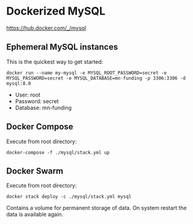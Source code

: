 # Dockerized MySQL
https://hub.docker.com/_/mysql

## Ephemeral MySQL instances
This is the quickest way to get started: 
```
docker run --name my-mysql -e MYSQL_ROOT_PASSWORD=secret -e MYSQL_PASSWORD=secret -e MYSQL_DATABASE=mn-funding -p 3306:3306 -d mysql:8.0
```

* User: root
* Password: secret
* Database: mn-funding

## Docker Compose
Execute from root directory:
```
docker-compose -f ./mysql/stack.yml up
```

## Docker Swarm
Execute from root directory:
```
docker stack deploy -c ./mysql/stack.yml mysql
```

Contains a volume for permanent storage of data. On system restart the data is available again.